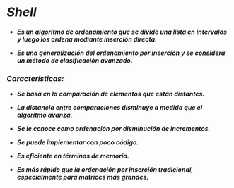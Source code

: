 # **_Shell_**

- **_Es un algoritmo de ordenamiento que se divide una lista en intervalos y luego los ordena mediante inserción directa._**
  
- **_Es una generalización del ordenamiento por inserción y se considera un método de clasificación avanzado._** 

### **_Características:_**

- **_Se basa en la comparación de elementos que están distantes._**
  
- **_La distancia entre comparaciones disminuye a medida que el algoritmo avanza._**
  
- **_Se le conoce como ordenación por disminución de incrementos._**
  
- **_Se puede implementar con poco código._**
  
- **_Es eficiente en términos de memoria._**

- **_Es más rápido que la ordenación por inserción tradicional, especialmente para matrices más grandes._**
